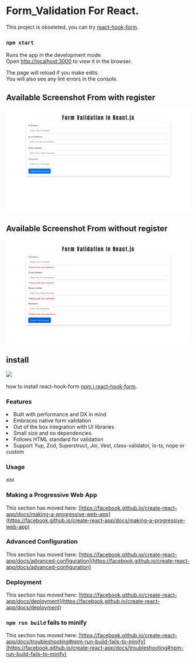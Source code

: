 # Form_Validation For React.

This project is obseleted, you can try  [react-hook-form](https://www.npmjs.com/package/react-hook-form).

### `npm start`

Runs the app in the development mode.\
Open [http://localhost:3000](http://localhost:3000) to view it in the browser.

The page will reload if you make edits.\
You will also see any lint errors in the console.

## Available Screenshot From with register

<img src="public/img/Screenshot from 2021-05-07 11-07-13.png" alt="photo" />

## Available Screenshot From without register

<img src="public/img/Screenshot from 2021-05-07 11-07-19.png" alt="photo" />

## install

![](https://publiuslogic.com/images/react-hook-form.jpg)

how to install react-hook-form [npm i react-hook-form](https://publiuslogic.com/images/react-hook-form.jpg).

### Features

<ui>
  <li>Built with performance and DX in mind</li>
  <li>Embraces native form validation</li>
  <li>Out of the box integration with UI libraries</li>
  <li>Small size and no dependencies</li>
  <li>Follows HTML standard for validation</li>
  <li>Support Yup, Zod, Superstruct, Joi, Vest, class-validator, io-ts, nope or custom</li>
</ui>

### Usage

```ddd```

### Making a Progressive Web App

This section has moved here: [https://facebook.github.io/create-react-app/docs/making-a-progressive-web-app](https://facebook.github.io/create-react-app/docs/making-a-progressive-web-app)

### Advanced Configuration

This section has moved here: [https://facebook.github.io/create-react-app/docs/advanced-configuration](https://facebook.github.io/create-react-app/docs/advanced-configuration)

### Deployment

This section has moved here: [https://facebook.github.io/create-react-app/docs/deployment](https://facebook.github.io/create-react-app/docs/deployment)

### `npm run build` fails to minify 

This section has moved here: [https://facebook.github.io/create-react-app/docs/troubleshooting#npm-run-build-fails-to-minify](https://facebook.github.io/create-react-app/docs/troubleshooting#npm-run-build-fails-to-minify)

